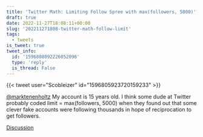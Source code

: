 ```yaml
---
title: 'Twitter Math: Limiting Follow Spree with max(followers, 5000)'
draft: true
date: 2022-11-27T18:08:11+00:00
slug: '202211271808-twitter-math-follow-limit'
tags:
  - tweets
is_tweet: true
tweet_info:
  id: '1596808092226052096'
  type: 'reply'
  is_thread: False
---
```




{{< tweet user="Scobleizer" id="1596805923720159233" >}}

[@marktenenholtz](https://x.com/marktenenholtz) My account is 15 years old. I think some dude at Twitter probably coded limit = max(followers, 5000) when they found out that some clever fake accounts were following thousands in hope of reciprocation to get followers.

[Discussion](https://x.com/sytelus/status/1596808092226052096)
